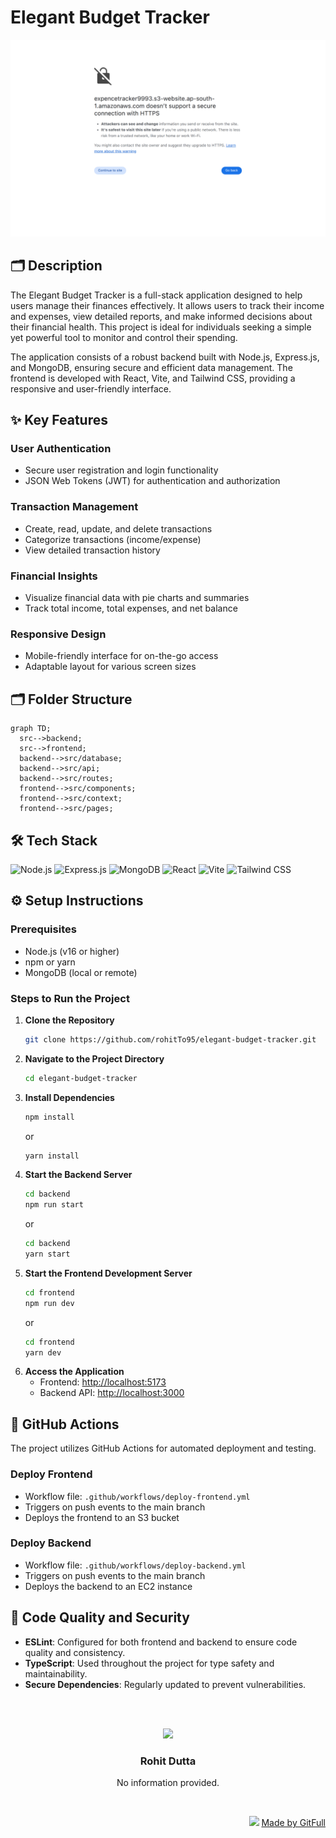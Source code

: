 # Elegant Budget Tracker
![thumbnail](./public/assets/landingPage-42916e4b-c69f-4071-81f9-80818228d5ed)
## 🗂️ Description

The Elegant Budget Tracker is a full-stack application designed to help users manage their finances effectively. It allows users to track their income and expenses, view detailed reports, and make informed decisions about their financial health. This project is ideal for individuals seeking a simple yet powerful tool to monitor and control their spending.

The application consists of a robust backend built with Node.js, Express.js, and MongoDB, ensuring secure and efficient data management. The frontend is developed with React, Vite, and Tailwind CSS, providing a responsive and user-friendly interface.

## ✨ Key Features

### **User Authentication**
- Secure user registration and login functionality
- JSON Web Tokens (JWT) for authentication and authorization

### **Transaction Management**
- Create, read, update, and delete transactions
- Categorize transactions (income/expense)
- View detailed transaction history

### **Financial Insights**
- Visualize financial data with pie charts and summaries
- Track total income, total expenses, and net balance

### **Responsive Design**
- Mobile-friendly interface for on-the-go access
- Adaptable layout for various screen sizes

## 🗂️ Folder Structure

```mermaid
graph TD;
  src-->backend;
  src-->frontend;
  backend-->src/database;
  backend-->src/api;
  backend-->src/routes;
  frontend-->src/components;
  frontend-->src/context;
  frontend-->src/pages;
```

## 🛠️ Tech Stack

![Node.js](https://img.shields.io/badge/Node.js-339933?logo=node.js&logoColor=white&style=for-the-badge)
![Express.js](https://img.shields.io/badge/Express.js-000000?logo=express&logoColor=white&style=for-the-badge)
![MongoDB](https://img.shields.io/badge/MongoDB-4ea94b?logo=mongodb&logoColor=white&style=for-the-badge)
![React](https://img.shields.io/badge/React-61DAFB?logo=react&logoColor=white&style=for-the-badge)
![Vite](https://img.shields.io/badge/Vite-6461E1?logo=vite&logoColor=white&style=for-the-badge)
![Tailwind CSS](https://img.shields.io/badge/Tailwind%20CSS-06B6D4?logo=tailwindcss&logoColor=white&style=for-the-badge)

## ⚙️ Setup Instructions

### Prerequisites
- Node.js (v16 or higher)
- npm or yarn
- MongoDB (local or remote)

### Steps to Run the Project

1. **Clone the Repository**
   ```bash
   git clone https://github.com/rohitTo95/elegant-budget-tracker.git
   ```
2. **Navigate to the Project Directory**
   ```bash
   cd elegant-budget-tracker
   ```
3. **Install Dependencies**
   ```bash
   npm install
   ```
   or
   ```bash
   yarn install
   ```
4. **Start the Backend Server**
   ```bash
   cd backend
   npm run start
   ```
   or
   ```bash
   cd backend
   yarn start
   ```
5. **Start the Frontend Development Server**
   ```bash
   cd frontend
   npm run dev
   ```
   or
   ```bash
   cd frontend
   yarn dev
   ```
6. **Access the Application**
   - Frontend: [http://localhost:5173](http://localhost:5173)
   - Backend API: [http://localhost:3000](http://localhost:3000)

## 🚀 GitHub Actions

The project utilizes GitHub Actions for automated deployment and testing.

### **Deploy Frontend**
- Workflow file: `.github/workflows/deploy-frontend.yml`
- Triggers on push events to the main branch
- Deploys the frontend to an S3 bucket

### **Deploy Backend**
- Workflow file: `.github/workflows/deploy-backend.yml`
- Triggers on push events to the main branch
- Deploys the backend to an EC2 instance

## 🤝 Code Quality and Security

- **ESLint**: Configured for both frontend and backend to ensure code quality and consistency.
- **TypeScript**: Used throughout the project for type safety and maintainability.
- **Secure Dependencies**: Regularly updated to prevent vulnerabilities.



<br><br>
<div align="center">
<img src="https://avatars.githubusercontent.com/u/91669680?v=4" width="120" />
<h3>Rohit Dutta</h3>
<p>No information provided.</p>
</div>
<br>
<p align="right">
<img src="https://gitfull.vercel.app/appLogo.png" width="20"/>  <a href="https://gitfull.vercel.app">Made by GitFull</a>
</p>
    